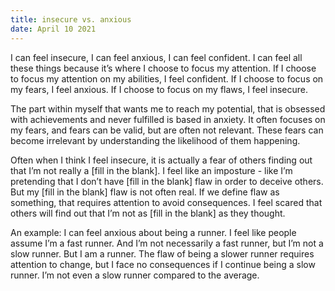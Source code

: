 ```yaml
---
title: insecure vs. anxious
date: April 10 2021
---
```


I can feel insecure, I can feel anxious, I can feel confident. I can feel all these things because it’s where I choose to focus my attention. If I choose to focus my attention on my abilities, I feel confident. If I choose to focus on my fears, I feel anxious. If I choose to focus on my flaws, I feel insecure. 

The part within myself that wants me to reach my potential, that is obsessed with achievements and never fulfilled is based in anxiety. It often focuses on my fears, and fears can be valid, but are often not relevant. These fears can become irrelevant by understanding the likelihood of them happening. 

Often when I think I feel insecure, it is actually a fear of others finding out that I’m not really a [fill in the blank]. I feel like an imposture - like I’m pretending that I don’t have [fill in the blank] flaw in order to deceive others. But my [fill in the blank] flaw is not often real. If we define flaw as something, that requires attention to avoid consequences. I feel scared that others will find out that I’m not as [fill in the blank] as they thought. 

An example: I can feel anxious about being a runner. I feel like people assume I’m a fast runner. And I’m not necessarily a fast runner, but I’m not a slow runner. But I am a runner. The flaw of being a slower runner requires attention to change, but I face no consequences if I continue being a slow runner. I’m not even a slow runner compared to the average.
